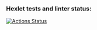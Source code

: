### Hexlet tests and linter status:
[![Actions Status](https://github.com/Josssei/qa-engineer-project-85/actions/workflows/hexlet-check.yml/badge.svg)](https://github.com/Josssei/qa-engineer-project-85/actions)